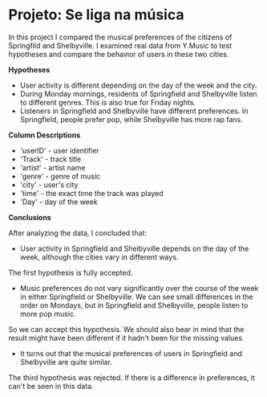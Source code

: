 # Projeto: Se liga na música

In this project I compared the musical preferences of the citizens of Springfild and Shelbyville. I examined real data from Y.Music to test hypotheses and compare the behavior of users in these two cities.

**Hypotheses**
- User activity is different depending on the day of the week and the city.
- During Monday mornings, residents of Springfield and Shelbyville listen to different genres. This is also true for Friday nights.
- Listeners in Springfield and Shelbyville have different preferences. In Springfield, people prefer pop, while Shelbyville has more rap fans.

**Column Descriptions**
- 'userID' - user identifier
- 'Track' - track title
- 'artist' - artist name
- 'genre' - genre of music
- 'city' - user's city
- 'time' - the exact time the track was played
- 'Day' - day of the week

**Conclusions**

After analyzing the data, I concluded that:
- User activity in Springfield and Shelbyville depends on the day of the week, although the cities vary in different ways.

The first hypothesis is fully accepted.
- Music preferences do not vary significantly over the course of the week in either Springfield or Shelbyville. We can see small differences in the order on Mondays, but in Springfield and Shelbyville, people listen to more pop music.

So we can accept this hypothesis. We should also bear in mind that the result might have been different if it hadn't been for the missing values.
- It turns out that the musical preferences of users in Springfield and Shelbyville are quite similar.

The third hypothesis was rejected. If there is a difference in preferences, it can't be seen in this data.
